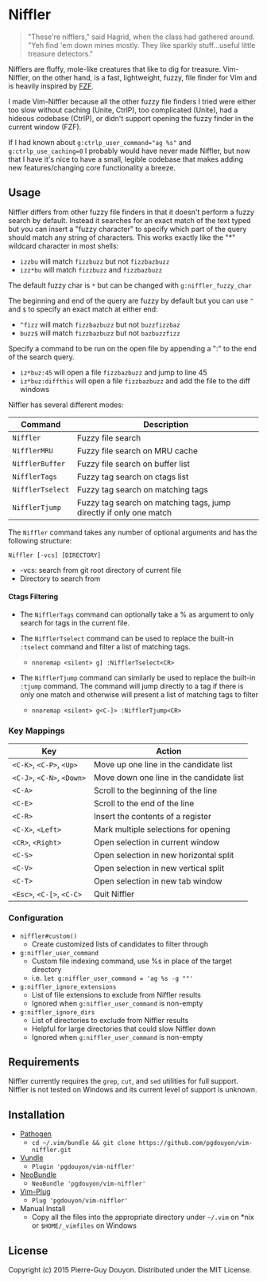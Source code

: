 Niffler
=======

> "These're nifflers," said Hagrid, when the class had gathered around.  "Yeh
> find 'em down mines mostly.  They like sparkly stuff...useful little
> treasure detectors."

Nifflers are fluffy, mole-like creatures that like to dig for treasure.
Vim-Niffler, on the other hand, is a fast, lightweight, fuzzy, file finder for
Vim and is heavily inspired by [FZF][].

I made Vim-Niffler because all the other fuzzy file finders I tried were either
too slow without caching (Unite, CtrlP), too complicated (Unite), had a hideous
codebase (CtrlP), or didn't support opening the fuzzy finder in the current
window (FZF).

If I had known about `g:ctrlp_user_command="ag %s"` and `g:ctrlp_use_caching=0`
I probably would have never made Niffler, but now that I have it's nice to have
a small, legible codebase that makes adding new features/changing core
functionality a breeze.


Usage
-----

Niffler differs from other fuzzy file finders in that it doesn't perform a
fuzzy search by default.  Instead it searches for an exact match of the text
typed but you can insert a "fuzzy character" to specify which part of the query
should match any string of characters.  This works exactly like the "\*"
wildcard character in most shells:

* `izzbu` will match `fizzbuzz` but not `fizzbazbuzz`
* `izz*bu` will match `fizzbuzz` and `fizzbazbuzz`

The default fuzzy char is `*` but can be changed with `g:niffler_fuzzy_char`

The beginning and end of the query are fuzzy by default but you can use `^` and
`$` to specify an exact match at either end:

* `^fizz` will match `fizzbazbuzz` but not `buzzfizzbaz`
* `buzz$` will match `fizzbazbuzz` but not `bazbuzzfizz`

Specify a command to be run on the open file by appending a ":<CMD>" to the end
of the search query.

* `iz*buz:45` will open a file `fizzbazbuzz` and jump to line 45
* `iz*buz:diffthis` will open a file `fizzbazbuzz` and add the file to the diff windows

Niffler has several different modes:

| Command           | Description                                                          |
| ----------------- | ---------------------------------------------------------------------|
| `Niffler`         | Fuzzy file search                                                    |
| `NifflerMRU`      | Fuzzy file search on MRU cache                                       |
| `NifflerBuffer`   | Fuzzy file search on buffer list                                     |
| `NifflerTags`     | Fuzzy tag search on ctags list                                       |
| `NifflerTselect`  | Fuzzy tag search on matching tags                                    |
| `NifflerTjump`    | Fuzzy tag search on matching tags, jump directly if only one match   |

The `Niffler` command takes any number of optional arguments and has the following structure:

`Niffler [-vcs] [DIRECTORY]`

* -vcs: search from git root directory of current file
* Directory to search from


#### Ctags Filtering

- The `NifflerTags` command can optionally take a % as argument to only search
for tags in the current file.

- The `NifflerTselect` command can be used to replace the built-in `:tselect`
command and filter a list of matching tags.
    - `nnoremap <silent> g] :NifflerTselect<CR>`

- The `NifflerTjump` command can similarly be used to replace the built-in
  `:tjump` command.  The command will jump directly to a tag if there is only
  one match and otherwise will present a list of matching tags to filter
    - `nnoremap <silent> g<C-]> :NifflerTjump<CR>`



### Key Mappings

| Key                        | Action                                    |
| -------------------------- | ------------------------------------------|
| `<C-K>`, `<C-P>`, `<Up>`   | Move up one line in the candidate list    |
| `<C-J>`, `<C-N>`, `<Down>` | Move down one line in the candidate list  |
| `<C-A>`                    | Scroll to the beginning of the line       |
| `<C-E>`                    | Scroll to the end of the line             |
| `<C-R>`                    | Insert the contents of a register         |
| `<C-X>`, `<Left>`          | Mark multiple selections for opening      |
| `<CR>`, `<Right>`          | Open selection in current window          |
| `<C-S>`                    | Open selection in new horizontal split    |
| `<C-V>`                    | Open selection in new vertical split      |
| `<C-T>`                    | Open selection in new tab window          |
| `<Esc>`, `<C-[>`, `<C-C>`  | Quit Niffler                              |


### Configuration

- `niffler#custom()`
    - Create customized lists of candidates to filter through
- `g:niffler_user_command`
    - Custom file indexing command, use %s in place of the target directory
    - i.e. `let g:niffler_user_command = 'ag %s -g ""'`
- `g:niffler_ignore_extensions`
    - List of file extensions to exclude from Niffler results
    - Ignored when `g:niffler_user_command` is non-empty
- `g:niffler_ignore_dirs`
    - List of directories to exclude from Niffler results
    - Helpful for large directories that could slow Niffler down
    - Ignored when `g:niffler_user_command` is non-empty


Requirements
------------

Niffler currently requires the `grep`, `cut`, and `sed` utilities for full
support.  Niffler is not tested on Windows and its current level of support is
unknown.


Installation
------------

* [Pathogen][]
    * `cd ~/.vim/bundle && git clone https://github.com/pgdouyon/vim-niffler.git`
* [Vundle][]
    * `Plugin 'pgdouyon/vim-niffler'`
* [NeoBundle][]
    * `NeoBundle 'pgdouyon/vim-niffler'`
* [Vim-Plug][]
    * `Plug 'pgdouyon/vim-niffler'`
* Manual Install
    * Copy all the files into the appropriate directory under `~/.vim` on \*nix or
      `$HOME/_vimfiles` on Windows


License
-------

Copyright (c) 2015 Pierre-Guy Douyon.  Distributed under the MIT License.


[FZF]: https://github.com/junegunn/fzf
[Pathogen]: https://github.com/tpope/vim-pathogen
[Vundle]: https://github.com/gmarik/Vundle.vim
[NeoBundle]: https://github.com/Shougo/neobundle.vim
[Vim-Plug]: https://github.com/junegunn/vim-plug
